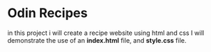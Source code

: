# Odin Recipes #

in this project i will create a recipe website using html and css
I will demonstrate the use of an **index.html** file, and **style.css** file.
